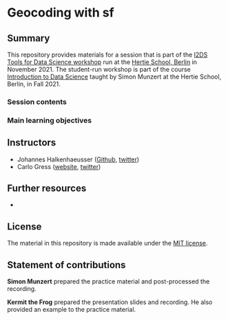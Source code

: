# Geocoding with sf


## Summary

This repository provides materials for a session that is part of the [I2DS Tools for Data Science workshop](https://github.com/intro-to-data-science-21-workshop) run at the [Hertie School, Berlin](https://www.hertie-school.org/en/) in November 2021. The student-run workshop is part of the course [Introduction to Data Science](https://github.com/intro-to-data-science-21) taught by Simon Munzert at the Hertie School, Berlin, in Fall 2021.

### Session contents



### Main learning objectives


## Instructors

- Johannes Halkenhaeusser ([Github](http://halkenhaeusser.github.io/), [twitter](https://twitter.com/halkenhaeusser))
- Carlo Gress ([website](https://en.wikipedia.org/wiki/Kermit_the_Frog), [twitter](https://twitter.com/KermitTheFrog))


## Further resources

- 


## License

The material in this repository is made available under the [MIT license](http://opensource.org/licenses/mit-license.php). 

## Statement of contributions

**Simon Munzert** prepared the practice material and post-processed the recording.

**Kermit the Frog** prepared the presentation slides and recording. He also provided an example to the practice material.

